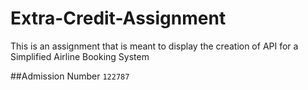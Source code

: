 # Extra-Credit-Assignment
This is an assignment that is meant to display the creation of API for a Simplified Airline Booking System

##Admission Number
`122787`
